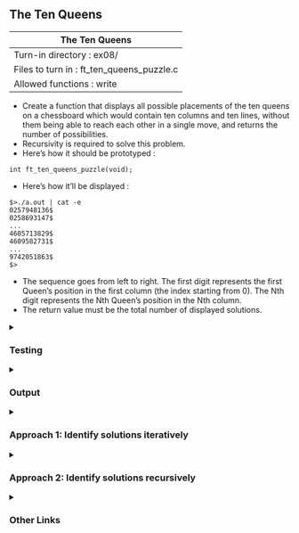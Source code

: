 ## The Ten Queens

|               The Ten Queens        |
|---------------------------------|
| Turn-in directory : ex08/       |
| Files to turn in : ft_ten_queens_puzzle.c |
| Allowed functions : write       |

- Create a function that displays all possible placements of the ten queens on a chessboard which would contain ten columns and ten lines, without them being able to reach each other in a single move, and returns the number of possibilities.
- Recursivity is required to solve this problem.
- Here’s how it should be prototyped :
```
int ft_ten_queens_puzzle(void);
```
- Here’s how it’ll be displayed :

<pre><code>$&gt./a.out | cat -e
0257948136$
0258693147$
...
4605713829$
4609582731$
...
9742051863$
$&gt</code></pre>

- The sequence goes from left to right. The first digit represents the first Queen’s position in the first column (the index starting from 0). The Nth digit represents the Nth Queen’s position in the Nth column.
- The return value must be the total number of displayed solutions.


<details>

<summary><h3>Testing</h3></summary>

<pre><code>#include &ltstdio.h&gt
int main(void)
{
	printf("count: %d\n", ft_ten_queens_puzzle());
	return (0);
}</code></pre>

See [testing file](main.c)

</details>

<details>
<summary><h3>Output</h3></summary>

As there are 725 lines of output, I've shortened it to show only the first and last 5 solutions. 

<pre><code>0257948136
0258693147
0258693174
0286931475
0358297146
...
9641702853
9713068524
9741306825
9741306852
9742051863
count: 724</code></pre>

</details>

<details>
<summary><h3>Approach 1: Identify solutions iteratively</h3></summary>

This <a href=ft_ten_queens_puzzle_v1.c>approach</a> identifies the various (724 to be exact) solutions to the Ten Queens Puzzle iteratively, without the use of recursion. The assignment specified the use of recursion but I found this solution to be more intuitive (at least for now). From this solution, I built the next solution (<a href=ft_ten_queens_puzzle_v2>Approach 2</a>) based on recursion. 

</details>

<details>
<summary><h3>Approach 2: Identify solutions recursively</h3></summary>

This <a href=ft_ten_queens_puzzle_v2.c>approach</a> 

</details>

<details>
<summary><h3>Other Links</h3></summary>
- Solutions to the more general N-Queens puzzle can be found <a href="https://github.com/marsha-t/Misc-Projects/tree/main/N%20Queens%20Puzzle"/>here</a>. These solutions were actually created before the solutions for the Ten Queens Puzzle since I found it easier to build for the Four Queens and the Five Queens Puzzles first. 

</details>

